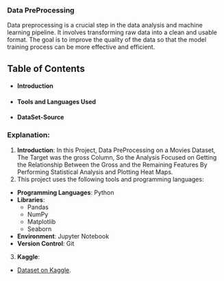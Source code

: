 ### Data PreProcessing 
Data preprocessing is a crucial step in the data analysis and machine learning pipeline. It involves transforming raw data into a clean and usable format. The goal is to improve the quality of the data so that the model training process can be more effective and efficient.

## Table of Contents

- #### Introduction
- #### Tools and Languages Used
- #### DataSet-Source


### Explanation:

1. **Introduction**: In this Project, Data PreProcessing on a Movies Dataset, The Target was the gross Column, So the Analysis Focused on Getting the Relationship Between the Gross and the Remaining Features By Performing Statistical Analysis and Plotting Heat Maps.
2. This project uses the following tools and programming languages:
- **Programming Languages**: Python
- **Libraries**:
  - Pandas
  - NumPy
  - Matplotlib
  - Seaborn
- **Environment**: Jupyter Notebook
- **Version Control**: Git
3. **Kaggle**:
  - [Dataset on Kaggle](https://www.kaggle.com/datasets/danielgrijalvas/movies).

